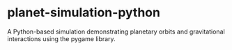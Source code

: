 # planet-simulation-python
A Python-based simulation demonstrating planetary orbits and gravitational interactions using the pygame library.
